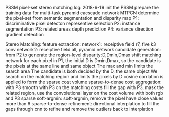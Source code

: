 PSSM
pixel-set stereo matching
log:
2018-6-19
init the PSSM
prepare the training data for multi-task pyramid cacscade network MTPCN
determine the pixel-set from semantic segmentation and disparity map
P1:
discriminative pixel detecton
representive selection
P2:
instance segmentation
P3:
related areas
depth prediction
P4:
variance direction
gradient detection

Stereo Matching:
feature extraction:
network1: receiptive field r7, five k3 conv
network2: receiptive field all, pyramid network
candidate generation:
from P2 to generate the region-level disparity:D,Dmin,Dmax
shift matching network
for each pixel in P1, the initial D is Dmin,Dmax, so the candidate is the pixels at the same line and same object
The max and min limits the search area
The candidate is both decided by the D, the same object
We search on the matching region and limits the pixels by D
cosine corrlation is applied to form the sparse cost volume
sparse-to-dense cost aggregation:
with P3
smooth with P3 on the matching costs
fill the gap with P3, mask the related region, use the convolutional layer on the cost volume with both rgb and P3
sparse soft-argmin:
soft-argmin, remove the pixel have close values more than 6
sparse-to-dense refinement:
directional interplation to fill the gaps
through cnn to refine and remove the outliers
back to interplation


